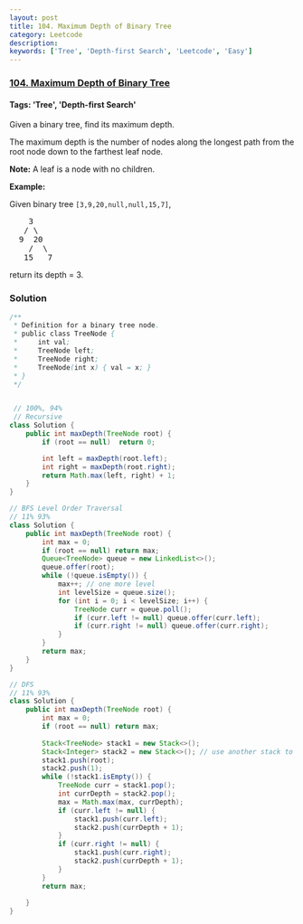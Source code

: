 ```yaml
---
layout: post
title: 104. Maximum Depth of Binary Tree
category: Leetcode
description: 
keywords: ['Tree', 'Depth-first Search', 'Leetcode', 'Easy']
---
```

### [104. Maximum Depth of Binary Tree](https://leetcode.com/problems/maximum-depth-of-binary-tree)

#### Tags: 'Tree', 'Depth-first Search'

<div class="content__u3I1 question-content__JfgR"><div><p>Given a binary tree, find its maximum depth.</p>
<p>The maximum depth is the number of nodes along the longest path from the root node down to the farthest leaf node.</p>
<p><strong>Note:</strong> A leaf is a node with no children.</p>
<p><strong>Example:</strong></p>
<p>Given binary tree <code>[3,9,20,null,null,15,7]</code>,</p>
<pre>    3
   / \
  9  20
    /  \
   15   7</pre>
<p>return its depth = 3.</p>
</div></div>

### Solution
```java
/**
 * Definition for a binary tree node.
 * public class TreeNode {
 *     int val;
 *     TreeNode left;
 *     TreeNode right;
 *     TreeNode(int x) { val = x; }
 * }
 */


 // 100%, 94%
 // Recursive
class Solution {
    public int maxDepth(TreeNode root) {
        if (root == null)  return 0;

        int left = maxDepth(root.left);
        int right = maxDepth(root.right);
        return Math.max(left, right) + 1;
    }
}

// BFS Level Order Traversal
// 11% 93%
class Solution {
    public int maxDepth(TreeNode root) {
        int max = 0;
        if (root == null) return max;
        Queue<TreeNode> queue = new LinkedList<>();
        queue.offer(root);
        while (!queue.isEmpty()) {
            max++; // one more level
            int levelSize = queue.size();
            for (int i = 0; i < levelSize; i++) {
                TreeNode curr = queue.poll();
                if (curr.left != null) queue.offer(curr.left);
                if (curr.right != null) queue.offer(curr.right);
            }
        }
        return max;
    }
}

// DFS 
// 11% 93%
class Solution {
    public int maxDepth(TreeNode root) {
        int max = 0;
        if (root == null) return max;
        
        Stack<TreeNode> stack1 = new Stack<>();
        Stack<Integer> stack2 = new Stack<>(); // use another stack to track and store each node's depth
        stack1.push(root);
        stack2.push(1);
        while (!stack1.isEmpty()) {
            TreeNode curr = stack1.pop();
            int currDepth = stack2.pop();
            max = Math.max(max, currDepth);
            if (curr.left != null) {
                stack1.push(curr.left);
                stack2.push(currDepth + 1);
            }
            if (curr.right != null) {
                stack1.push(curr.right);
                stack2.push(currDepth + 1);
            }
        }
        return max;
        
    }
}
```